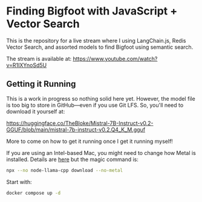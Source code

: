 # Finding Bigfoot with JavaScript + Vector Search

This is the repository for a live stream where I using LangChain.js, Redis Vector Search, and assorted models to find Bigfoot using semantic search.

The stream is available at:
https://www.youtube.com/watch?v=R1IXYnoSd5U

## Getting it Running

This is a work in progress so nothing solid here yet. However, the model file is too big to store in GitHub—even if you use Git LFS. So, you'll need to download it yourself at:

https://huggingface.co/TheBloke/Mistral-7B-Instruct-v0.2-GGUF/blob/main/mistral-7b-instruct-v0.2.Q4_K_M.gguf

More to come on how to get it running once I get it running myself!


If you are using an Intel-based Mac, you might need to change how Metal is installed. Details are [here](https://withcatai.github.io/node-llama-cpp/guide/Metal) but the magic command is:

```bash
npx --no node-llama-cpp download --no-metal
```


Start with:

```bash
docker compose up -d
```
